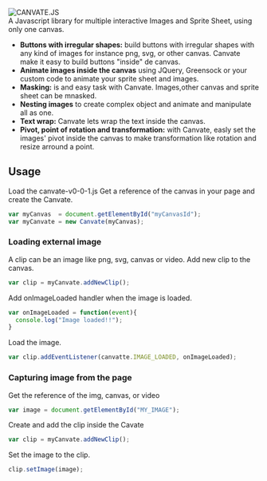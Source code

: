 
![CANVATE.JS](http://sakuracode.com/img/Ryu-github.svg)<br>
A Javascript library for multiple interactive Images and Sprite Sheet, using only one canvas.
- **Buttons with irregular shapes:** build buttons with irregular shapes with any kind of images for instance png, svg,  or other canvas. Canvate make it easy to build buttons "inside" de canvas.
- **Animate images inside the canvas**  using JQuery, Greensock or your custom code to animate your sprite sheet and images.
- **Masking:** is and easy task with Canvate. Images,other canvas and sprite sheet can be mnasked.
- **Nesting images** to create complex object and animate and manipulate all as one.
- **Text wrap:** Canvate lets wrap the text inside the canvas.
- **Pivot, point of rotation and transformation:** with Canvate, easly set the images' pivot inside the canvas to make transformation like rotation and resize arround a point.

## Usage
Load the canvate-v0-0-1.js
Get a reference of the canvas in your page and create the Canvate.

```jsx
var myCanvas  = document.getElementById("myCanvasId");
var myCanvate = new Canvate(myCanvas);
```

### Loading external image
A clip can be an image like png, svg, canvas or video.
Add new clip to the canvas.
```jsx
var clip = myCanvate.addNewClip();
```
Add onImageLoaded handler when the image is loaded.
```jsx
var onImageLoaded = function(event){
  console.log("Image loaded!!");
}

```
Load the image.
```jsx
var clip.addEventListener(canvatte.IMAGE_LOADED, onImageLoaded);
```

### Capturing image from the page
Get the reference of the img, canvas, or video
```jsx
var image = document.getElementById("MY_IMAGE");
```
Create and add the clip inside the Cavate
```jsx
var clip = myCanvate.addNewClip();
```
Set the image to the clip.
```jsx
clip.setImage(image);
```
